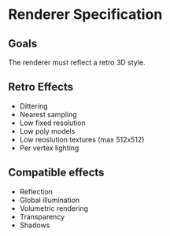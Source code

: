 # Renderer Specification

## Goals

The renderer must reflect a retro 3D style.

## Retro Effects

- Dittering
- Nearest sampling
- Low fixed resolution
- Low poly models
- Low reoslution textures (max 512x512)
- Per vertex lighting

## Compatible effects

- Reflection
- Global illumination
- Volumetric rendering
- Transparency
- Shadows